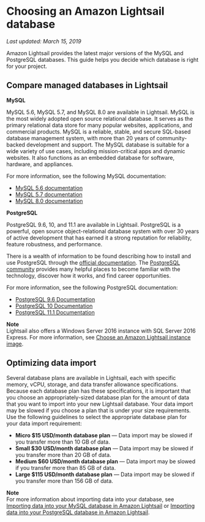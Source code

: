 # Choosing an Amazon Lightsail database<a name="amazon-lightsail-choosing-a-database"></a>

 *Last updated: March 15, 2019* 

Amazon Lightsail provides the latest major versions of the MySQL and PostgreSQL databases\. This guide helps you decide which database is right for your project\.

## Compare managed databases in Lightsail<a name="lightsail-compare-databases"></a>

**MySQL**

MySQL 5\.6, MySQL 5\.7, and MySQL 8\.0 are available in Lightsail\. MySQL is the most widely adopted open source relational database\. It serves as the primary relational data store for many popular websites, applications, and commercial products\. MySQL is a reliable, stable, and secure SQL\-based database management system, with more than 20 years of community\-backed development and support\. The MySQL database is suitable for a wide variety of use cases, including mission\-critical apps and dynamic websites\. It also functions as an embedded database for software, hardware, and appliances\.

For more information, see the following MySQL documentation:
+ [MySQL 5\.6 documentation](https://dev.mysql.com/doc/refman/5.6/en/)
+ [MySQL 5\.7 documentation](https://dev.mysql.com/doc/refman/5.7/en/)
+ [MySQL 8\.0 documentation](https://dev.mysql.com/doc/refman/8.0/en/)

**PostgreSQL**

PostgreSQL 9\.6, 10, and 11\.1 are available in Lightsail\. PostgreSQL is a powerful, open source object\-relational database system with over 30 years of active development that has earned it a strong reputation for reliability, feature robustness, and performance\.

There is a wealth of information to be found describing how to install and use PostgreSQL through the [official documentation](https://www.postgresql.org/docs/)\. The [PostgreSQL community](https://www.postgresql.org/community/) provides many helpful places to become familiar with the technology, discover how it works, and find career opportunities\.

For more information, see the following PostgreSQL documentation:
+ [PostgreSQL 9\.6 Documentation](https://www.postgresql.org/docs/9.6/index.html)
+ [PostgreSQL 10 Documentation](https://www.postgresql.org/docs/10/index.html)
+ [PostgreSQL 11\.1 Documentation](https://www.postgresql.org/docs/11/index.html)

**Note**  
Lightsail also offers a Windows Server 2016 instance with SQL Server 2016 Express\. For more information, see [Choose an Amazon Lightsail instance image](compare-options-choose-lightsail-instance-image.md)\.

## Optimizing data import<a name="optimizing-your-data-import"></a>

Several database plans are available in Lightsail, each with specific memory, vCPU, storage, and data transfer allowance specifications\. Because each database plan has these specifications, it is important that you choose an appropriately\-sized database plan for the amount of data that you want to import into your new Lightsail database\. Your data import may be slowed if you choose a plan that is under your size requirements\. Use the following guidelines to select the appropriate database plan for your data import requirement:
+ **Micro $15 USD/month database plan** — Data import may be slowed if you transfer more than 10 GB of data\.
+ **Small $30 USD/month database plan** — Data import may be slowed if you transfer more than 20 GB of data\.
+ **Medium $60 USD/month database plan** — Data import may be slowed if you transfer more than 85 GB of data\.
+ **Large $115 USD/month database plan** — Data import may be slowed if you transfer more than 156 GB of data\.

**Note**  
For more information about importing data into your database, see [Importing data into your MySQL database in Amazon Lightsail](amazon-lightsail-importing-data-into-your-mysql-database.md) or [Importing data into your PostgreSQL database in Amazon Lightsail](amazon-lightsail-importing-data-into-your-postgres-database.md)\.
